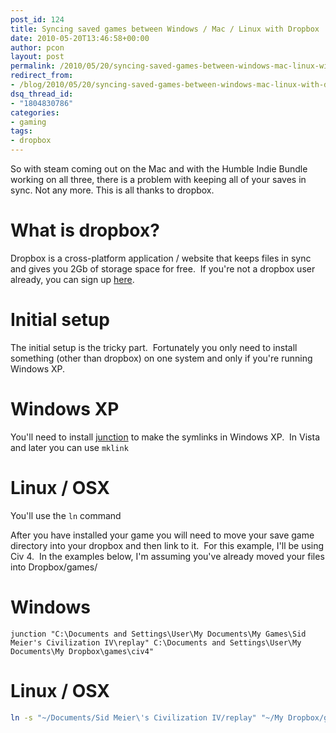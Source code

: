 ```yaml
---
post_id: 124
title: Syncing saved games between Windows / Mac / Linux with Dropbox
date: 2010-05-20T13:46:58+00:00
author: pcon
layout: post
permalink: /2010/05/20/syncing-saved-games-between-windows-mac-linux-with-dropbox/
redirect_from:
- /blog/2010/05/20/syncing-saved-games-between-windows-mac-linux-with-dropbox/
dsq_thread_id:
- "1804830786"
categories:
- gaming
tags:
- dropbox
---
```

So with steam coming out on the Mac and with the Humble Indie Bundle working on all three, there is a problem with keeping all of your saves in sync. Not any more. This is all thanks to dropbox.

# What is dropbox?
Dropbox is a cross-platform application / website that keeps files in sync and gives you 2Gb of storage space for free.  If you're not a dropbox user already, you can sign up <a href="https://www.dropbox.com/referrals/NTIxMjU2Njk" target="_blank">here</a>.

# Initial setup

The initial setup is the tricky part.  Fortunately you only need to install something (other than dropbox) on one system and only if you're running Windows XP.

# Windows XP

You'll need to install [junction](http://www.microsoft.com/technet/sysinternals/FileAndDisk/junction.mspx) to make the symlinks in Windows XP.  In Vista and later you can use `mklink`

# Linux / OSX

You'll use the `ln` command

After you have installed your game you will need to move your save game directory into your dropbox and then link to it.  For this example, I'll be using Civ 4.  In the examples below, I'm assuming you've already moved your files into Dropbox/games/

# Windows

```
junction "C:\Documents and Settings\User\My Documents\My Games\Sid Meier's Civilization IV\replay" C:\Documents and Settings\User\My Documents\My Dropbox\games\civ4"
```

# Linux / OSX

```bash
ln -s "~/Documents/Sid Meier\'s Civilization IV/replay" "~/My Dropbox/games/civ4"
```